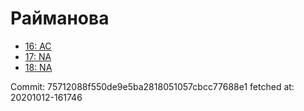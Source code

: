 # Райманова
- [16: AC](16.md)
- [17: NA](17.md)
- [18: NA](18.md)

Commit: 75712088f550de9e5ba2818051057cbcc77688e1
 fetched at: 20201012-161746
